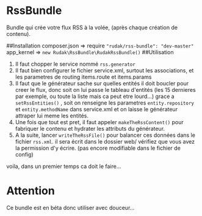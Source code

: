 RssBundle
=========

Bundle qui crée votre flux RSS à la volée, (après chaque création de contenu).

##Installation
composer.json => require ```"rudak/rss-bundle": "dev-master"```
app_kernel => ```new Rudak\RssBundle\RudakRssBundle()```
##Utilisation
1. Il faut chopper le service nommé ```rss.generator```
2. Il faut bien configurer le fichier service.xml, surtout les associations, et les parametres de routing items.route et items.params
3. Il faut que le générateur sache sur quelles entités il doit boucler pour creer le flux, donc soit on lui passe le tableau d'entités (les 15 dernieres par exemple, ou toute la liste mais ca peut etre lourd...) grace a ```setRssEntities()``` , soit on renseigne les parametres ```entity.repository``` et ```entity.methodName``` dans service.xml et on laisse le générateur attraper lui meme les entités.
4. Une fois que tout est pret, il faut appeler ```makeTheRssContent()``` pour fabriquer le contenu et hydrater les attributs du générateur.
5. A la suite, lancer ```writeTheRssFile()``` pour balancer ces données dans le fichier ```rss.xml```. il sera écrit dans le dossier web/ vérifiez que vous avez la permission d'y écrire. (pas encore modifiable dans le fichier de config)

voila, dans un premier temps ca doit le faire...

# Attention
Ce bundle est en béta donc utiliser avec douceur...
